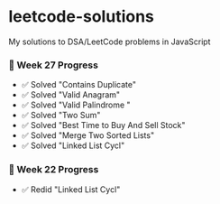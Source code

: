 # leetcode-solutions
My solutions to DSA/LeetCode problems in JavaScript

### 🚀 Week 27 Progress
- ✅ Solved "Contains Duplicate"
- ✅ Solved "Valid Anagram"
- ✅ Solved "Valid Palindrome "
- ✅ Solved "Two Sum"
- ✅ Solved "Best Time to Buy And Sell Stock"
- ✅ Solved "Merge Two Sorted Lists"
- ✅ Solved "Linked List Cycl"

### 🚀 Week 22 Progress
- ✅ Redid "Linked List Cycl"
